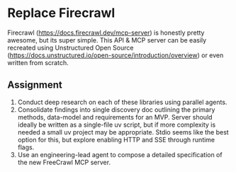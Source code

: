 # Replace Firecrawl

Firecrawl (https://docs.firecrawl.dev/mcp-server) is honestly pretty awesome, but its super simple. This API & MCP server can be easily recreated using Unstructured Open Source (https://docs.unstructured.io/open-source/introduction/overview) or even written from scratch.

## Assignment

1. Conduct deep research on each of these libraries using parallel agents.
2. Consolidate findings into single discovery doc outlining the primary methods, data-model and requirements for an MVP. Server should ideally be written as a single-file uv script, but if more complexity is needed a small uv project may be appropriate. Stdio seems like the best option for this, but explore enabling HTTP and SSE through runtime flags.
3. Use an engineering-lead agent to compose a detailed specification of the new FreeCrawl MCP server.
